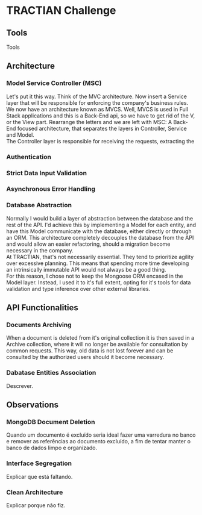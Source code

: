 # TRACTIAN Challenge

## Tools

Tools

## Architecture

### Model Service Controller (MSC)

Let's put it this way. Think of the MVC architecture. Now insert a Service layer that will be responsible for enforcing the company's business rules. We now have an architecture known as MVCS. Well, MVCS is used in Full Stack applications and this is a Back-End api, so we have to get rid of the V, or the View part. Rearrange the letters and we are left with MSC: A Back-End focused architecture, that separates the layers in Controller, Service and Model. <br/>
The Controller layer is responsible for receiving the requests, extracting the

### Authentication

### Strict Data Input Validation

### Asynchronous Error Handling

### Database Abstraction

Normally I would build a layer of abstraction between the database and the rest of the API. I'd achieve this by implementing a Model for each entity, and have this Model communicate with the database, either directly or through an ORM. This architecture completely decouples the database from the API and would allow an easier refactoring, should a migration become necessary in the company. <br />
At TRACTIAN, that's not necessarily essential. They tend to prioritize agility over excessive planning. This means that spending more time developing an intrinsically immutable API would not always be a good thing. <br />
For this reason, I chose not to keep the Mongoose ORM encased in the Model layer. Instead, I used it to it's full extent, opting for it's tools for data validation and type inference over other external libraries.

## API Functionalities

### Documents Archiving

When a document is deleted from it's original collection it is then saved in a Archive collection, where it will no longer be available for consultation by common requests. This way, old data is not lost forever and can be consulted by the authorized users should it become necessary.

### Dabatase Entities Association

Descrever.

## Observations

### MongoDB Document Deletion

Quando um documento é excluído seria ideal fazer uma varredura no banco e remover as referências ao documento excluído, a fim de tentar manter o banco de dados limpo e organizado.

### Interface Segregation

Explicar que está faltando.

### Clean Architecture

Explicar porque não fiz.
